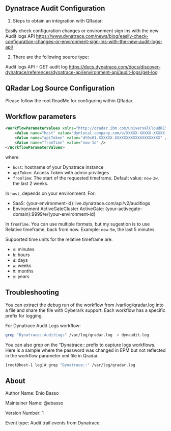 Dynatrace Audit Configuration
-----------------

1) Steps to obtain an integration with QRadar:

Easily check configuration changes or environment sign ins with the new Audit logs API
https://www.dynatrace.com/news/blog/easily-check-configuration-changes-or-environment-sign-ins-with-the-new-audit-logs-api/

2) There are the following source type:

Audit logs API - GET audit log
https://docs.dynatrace.com/docs/discover-dynatrace/references/dynatrace-api/environment-api/audit-logs/get-log


QRadar Log Source Configuration
--------------------------------
Please follow the root ReadMe for configuring within QRadar.


Workflow parameters
--------------------------------

```xml
<WorkflowParameterValues xmlns="http://qradar.ibm.com/UniversalCloudRESTAPI/WorkflowParameterValues/V1">
    <Value name="host" value="dynlocal.company.com/e/XXXXX-XXXXX-XXXXX-XXXX" />
    <Value name="apiToken" value="dt0c01.XXXXXX.XXXXXXXXXXXXXXXXXXXX" />    
    <Value name="fromTime" value="now-1d" />
</WorkflowParameterValues>
```

where:

- `host`: hostname of your Dynatrace instance
- `apiToken`: Access Token with admin privileges
- `fromTime`: The start of the requested timeframe. Default value: `now-2w`, the last 2 weeks.


In `host`, depends on your environment. For:

- SaaS:	{your-environment-id}.live.dynatrace.com/api/v2/auditlogs
- Environment ActiveGateCluster ActiveGate:	{your-activegate-domain}:9999/e/{your-environment-id}

In `fromTime`. You can use multiple formats, but my sugestion is to use Relative timeframe, back from now. Example: `now-5m`, the last 5 minutes.

Supported time units for the relative timeframe are:

- `m`: minutes
- `h`: hours
- `d`: days
- `w`: weeks
- `M`: months
- `y`: years

Troubleshooting 
-------------------
You can extract the debug run of the workflow from /var/log/qradar.log into a file and share the file with Cyberark support. Each workflow has 
a specific prefix for logging.

For Dynatrace Audit Logs workflow:

```bash
grep "Dynatrace::AuditLogs" /var/log/qradar.log  > dynaudit.log
```

You can also grep on the “Dynatrace:: prefix to capture logs workflows. Here is a sample where the password was changed in EPM but not 
reflected in the workflow parameter xml file in Qradar.

```bash
[root@host-1 log]# grep "Dynatrace::" /var/log/qradar.log
```

About
---------------
Author Name: Enio Basso

Maintainer Name: @ebasso

Version Number: 1

Event type: Audit trail events from Dynatrace.
